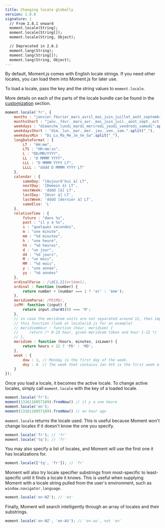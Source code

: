 ```yaml
---
title: Changing locale globally
version: 1.0.0
signature: |
  // From 2.8.1 onward
  moment.locale(String);
  moment.locale(String[]);
  moment.locale(String, Object);

  // Deprecated in 2.8.1
  moment.lang(String);
  moment.lang(String[]);
  moment.lang(String, Object);
---
```



By default, Moment.js comes with English locale strings. If you need other locales, you can load them into Moment.js for later use.

To load a locale, pass the key and the string values to `moment.locale`.

More details on each of the parts of the locale bundle can be found in the [customization](#/customization/) section.

```javascript
moment.locale('fr', {
    months : "janvier_février_mars_avril_mai_juin_juillet_août_septembre_octobre_novembre_décembre".split("_"),
    monthsShort : "janv._févr._mars_avr._mai_juin_juil._août_sept._oct._nov._déc.".split("_"),
    weekdays : "dimanche_lundi_mardi_mercredi_jeudi_vendredi_samedi".split("_"),
    weekdaysShort : "dim._lun._mar._mer._jeu._ven._sam.".split("_"),
    weekdaysMin : "Di_Lu_Ma_Me_Je_Ve_Sa".split("_"),
    longDateFormat : {
        LT : "HH:mm",
        LTS : "HH:mm:ss",
        L : "DD/MM/YYYY",
        LL : "D MMMM YYYY",
        LLL : "D MMMM YYYY LT",
        LLLL : "dddd D MMMM YYYY LT"
    },
    calendar : {
        sameDay: "[Aujourd'hui à] LT",
        nextDay: '[Demain à] LT',
        nextWeek: 'dddd [à] LT',
        lastDay: '[Hier à] LT',
        lastWeek: 'dddd [dernier à] LT',
        sameElse: 'L'
    },
    relativeTime : {
        future : "dans %s",
        past : "il y a %s",
        s : "quelques secondes",
        m : "une minute",
        mm : "%d minutes",
        h : "une heure",
        hh : "%d heures",
        d : "un jour",
        dd : "%d jours",
        M : "un mois",
        MM : "%d mois",
        y : "une année",
        yy : "%d années"
    },
    ordinalParse : /\d{1,2}(er|ème)/,
    ordinal : function (number) {
        return number + (number === 1 ? 'er' : 'ème');
    },
    meridiemParse: /PD|MD/,
    isPM: function (input) {
        return input.charAt(0) === 'M';
    },
    // in case the meridiem units are not separated around 12, then implement
    // this function (look at locale/id.js for an example)
    // meridiemHour : function (hour, meridiem) {
    //     return /* 0-23 hour, given meridiem token and hour 1-12 */
    // },
    meridiem : function (hours, minutes, isLower) {
        return hours < 12 ? 'PD' : 'MD';
    },
    week : {
        dow : 1, // Monday is the first day of the week.
        doy : 4  // The week that contains Jan 4th is the first week of the year.
    }
});
```

Once you load a locale, it becomes the active locale. To change active locales, simply call `moment.locale` with the key of a loaded locale.

```javascript
moment.locale('fr');
moment(1316116057189).fromNow() // il y a une heure
moment.locale('en');
moment(1316116057189).fromNow() // an hour ago
```

`moment.locale` returns the locale used. This is useful because Moment won't change locales if it doesn't know the one you specify.

```javascript
moment.locale('fr'); // 'fr'
moment.locale('tq'); // 'fr'
```

You may also specify a list of locales, and Moment will use the first one it has localizations for.

```javascript
moment.locale(['tq', 'fr']); // 'fr'
```

Moment will also try locale specifier substrings from most-specific to least-specific until it finds a locale it knows. This is useful when supplying Moment with a locale string pulled from the user's environment, such as `window.navigator.language`.

```javascript
moment.locale('en-NZ'); // 'en'
```

Finally, Moment will search intelligently through an array of locales and their substrings.

```javascript
moment.locale('en-NZ', 'en-AU'); // 'en-au', not 'en'
```
